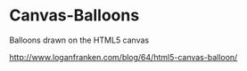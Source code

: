 Canvas-Balloons
===============

Balloons drawn on the HTML5 canvas

http://www.loganfranken.com/blog/64/html5-canvas-balloon/
